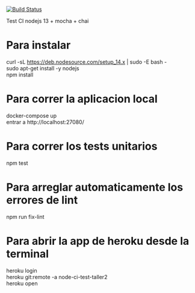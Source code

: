 [![Build Status](https://travis-ci.com/taller2fiuba/hello-world-node.svg?token=QmhbESCXPe2HTNdVCFP9&branch=master)](https://travis-ci.com/taller2fiuba/hello-world-node)

Test CI nodejs 13 + mocha + chai  

# Para instalar
curl -sL https://deb.nodesource.com/setup_14.x | sudo -E bash -  
sudo apt-get install -y nodejs  
npm install  

# Para correr la aplicacion local
docker-compose up  
entrar a http://localhost:27080/  

# Para correr los tests unitarios
npm test  

# Para arreglar automaticamente los errores de lint
npm run fix-lint  

# Para abrir la app de heroku desde la terminal
heroku login  
heroku git:remote -a node-ci-test-taller2  
heroku open  
